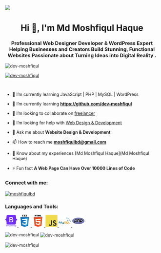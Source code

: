 <img src ="https://i.ibb.co/9mMGb1yp/Purple-Watercolor-Aesthetic-Linked-In-Background-Photo-1.png">
<h1 align="center">Hi 👋, I'm Md Moshfiqul Haque</h1>
<h3 align="center">Professional Web Designer Developer & WordPress Expert Helping Businesses and Creators Build Stunning, Functional Websites Passionate about Turning Ideas into Digital Reality .</h3>

<p align="left"> <img src="https://komarev.com/ghpvc/?username=dev-moshfiqul&label=Profile%20views&color=0e75b6&style=flat" alt="dev-moshfiqul" /> </p>

<p align="left"> <a href="https://github.com/ryo-ma/github-profile-trophy"><img src="https://github-profile-trophy.vercel.app/?username=dev-moshfiqul" alt="dev-moshfiqul" /></a> </p>

<p align="left"> <a href="https://twitter.com/" target="blank"><img src="https://img.shields.io/twitter/follow/?logo=twitter&style=for-the-badge" alt="" /></a> </p>

 
- 🌱 I’m currently learning JavaScript | PHP | MySQL | WordPress

- 🌱 I’m currently learning **https://github.com/dev-moshfiqul**

- 👯 I’m looking to collaborate on [freelancer](https://www.freelancer.com.bd/u/devmoshfiqul)

- 🤝 I’m looking for help with [Web Design & Development](https://github.com/dev-moshfiqul)

- 💬 Ask me about **Website Design & Development**

- 📫 How to reach me **moshfiqulbd@gmail.com**

- 📄 Know about my experiences [Md Moshfiqul Haque](Md Moshfiqul Haque)

- ⚡ Fun fact **A Web Page Can Have Over 10000 Lines of Code**

<h3 align="left">Connect with me:</h3>
<p align="left">
<a href="https://fb.com/moshfiqulbd" target="blank"><img align="center" src="https://raw.githubusercontent.com/rahuldkjain/github-profile-readme-generator/master/src/images/icons/Social/facebook.svg" alt="moshfiqulbd" height="30" width="40" /></a>
</p>

<h3 align="left">Languages and Tools:</h3>
<p align="left"> <a href="https://getbootstrap.com" target="_blank" rel="noreferrer"> <img src="https://raw.githubusercontent.com/devicons/devicon/master/icons/bootstrap/bootstrap-plain-wordmark.svg" alt="bootstrap" width="40" height="40"/> </a> <a href="https://www.w3schools.com/css/" target="_blank" rel="noreferrer"> <img src="https://raw.githubusercontent.com/devicons/devicon/master/icons/css3/css3-original-wordmark.svg" alt="css3" width="40" height="40"/> </a> <a href="https://www.w3.org/html/" target="_blank" rel="noreferrer"> <img src="https://raw.githubusercontent.com/devicons/devicon/master/icons/html5/html5-original-wordmark.svg" alt="html5" width="40" height="40"/> </a> <a href="https://developer.mozilla.org/en-US/docs/Web/JavaScript" target="_blank" rel="noreferrer"> <img src="https://raw.githubusercontent.com/devicons/devicon/master/icons/javascript/javascript-original.svg" alt="javascript" width="40" height="40"/> </a> <a href="https://www.mysql.com/" target="_blank" rel="noreferrer"> <img src="https://raw.githubusercontent.com/devicons/devicon/master/icons/mysql/mysql-original-wordmark.svg" alt="mysql" width="40" height="40"/> </a> <a href="https://www.php.net" target="_blank" rel="noreferrer"> <img src="https://raw.githubusercontent.com/devicons/devicon/master/icons/php/php-original.svg" alt="php" width="40" height="40"/> </a> </p>

<p><img align="left" src="https://github-readme-stats.vercel.app/api/top-langs?username=dev-moshfiqul&show_icons=true&locale=en&layout=compact" alt="dev-moshfiqul" /></p>

<p>&nbsp;<img align="center" src="https://github-readme-stats.vercel.app/api?username=dev-moshfiqul&show_icons=true&locale=en" alt="dev-moshfiqul" /></p>

<p><img align="center" src="https://github-readme-streak-stats.herokuapp.com/?user=dev-moshfiqul&" alt="dev-moshfiqul" /></p>
